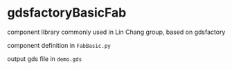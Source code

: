 # gdsfactoryBasicFab
component library commonly used in Lin Chang group, based on gdsfactory

component definition in `FabBasic.py`

output gds file in `demo.gds`
